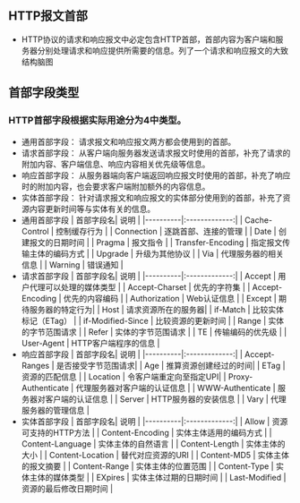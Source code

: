 ## HTTP报文首部
* HTTP协议的请求和响应报文中必定包含HTTP首部，首部内容为客户端和服务器分别处理请求和响应提供所需要的信息。列了一个请求和响应报文的大致结构脑图

## 首部字段类型
### HTTP首部字段根据实际用途分为4中类型。
* 通用首部字段： 请求报文和响应报文两方都会使用到的首部。
* 请求首部字段： 从客户端向服务器发送请求报文时使用的首部，补充了请求的附加内容、客户端信息、响应内容相关优先级等信息。
* 响应首部字段： 从服务器端向客户端返回响应报文时使用的首部，补充了响应时的附加内容，也会要求客户端附加额外的内容信息。
* 实体首部字段： 针对请求报文和响应报文的实体部分使用到的首部，补充了资源内容更新时间等与实体有关的信息。
* 通用首部字段
| 首部字段名|      说明     |
|----------|:-------------:|
| Cache-Control | 控制缓存行为 |
| Connection | 逐跳首部、连接的管理 |
| Date | 创建报文的日期时间 |
| Pragma | 报文指令 |
| Transfer-Encoding | 指定报文传输主体的编码方式 |
| Upgrade | 升级为其他协议 |
| Via | 代理服务器的相关信息 |
| Warning | 错误通知 |
* 请求首部字段
| 首部字段名|      说明     |
|----------|:-------------:|
| Accept | 用户代理可以处理的媒体类型 |
| Accept-Charset | 优先的字符集 |
| Accept-Encoding | 优先的内容编码 |
| Authorization | Web认证信息 |
| Except | 期待服务器的特定行为|
| Host | 请求资源所在的服务器|
| if-Match | 比较实体标记（ETag） |
| if-Modified-Since | 比较资源的更新时间 |
| Range | 实体的字节范围请求 |
| Refer | 实体的字节范围请求 |
| TE | 传输编码的优先级 |
| User-Agent | HTTP客户端程序的信息 |
* 响应首部字段 
| 首部字段名|      说明     |
|----------|:-------------:|
| Accept-Ranges | 是否接受字节范围请求|
| Age | 推算资源创建经过的时间|
| ETag | 资源的匹配信息 |
| Location | 令客户端重定向至指定UPI|
| Proxy-Authenticate | 代理服务器对客户端的认证信息 |
| WWW-Authenticate | 服务器对客户端的认证信息 |
| Server | HTTP服务器的安装信息 |
| Vary | 代理服务器的管理信息 |
* 实体首部字段
| 首部字段名|      说明     |
|----------|:-------------:|
| Allow | 资源可支持的HTTP方法 |
| Content-Encoding | 实体主体适用的编码方式 |
| Content-Language | 实体主体的自然语言 |
| Content-Length | 实体主体的大小 |
| Content-Location | 替代对应资源的URI |
| Content-MD5 | 实体主体的报文摘要 |
| Content-Range | 实体主体的位置范围 |
| Content-Type | 实体主体的媒体类型 |
| EXpires | 实体主体过期的日期时间 |
| Last-Modified | 资源的最后修改日期时间 |
